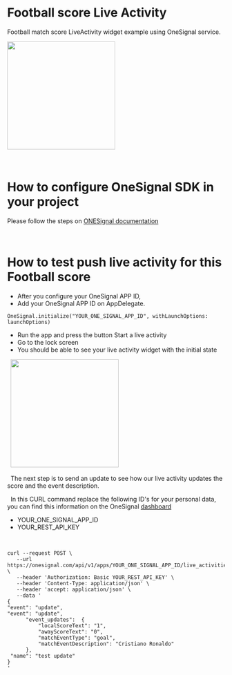 
# Football score Live Activity
Football match score LiveActivity widget example using OneSignal service.
&nbsp;

<img src="https://github.com/MaurixFx/LiveActivityExample/assets/28694208/6ba13ac0-be17-4026-9258-eb1a6a10e931" width= 250 />

&nbsp;
# How to configure OneSignal SDK in your project
Please follow the steps on [ONESignal documentation](https://documentation.onesignal.com/docs/how-to-create-and-update-a-live-activity)

&nbsp;
# How to test push live activity for this Football score

- After you configure your OneSignal APP ID,
- Add your OneSignal APP ID on AppDelegate.

```
OneSignal.initialize("YOUR_ONE_SIGNAL_APP_ID", withLaunchOptions: launchOptions)
```

- Run the app and press the button Start a live activity
- Go to the lock screen
- You should be able to see your live activity widget with the initial state

&nbsp;
<img src="https://github.com/MaurixFx/LiveActivityExample/assets/28694208/d4212b81-cc37-4932-bac7-f324ad611f29" width= 250 />

&nbsp;
The next step is to send an update to see how our live activity updates the score and the event description.

&nbsp;
In this CURL command replace the following ID's for your personal data, you can find this information on the OneSignal [dashboard](https://dashboard.onesignal.com/apps/)
- YOUR_ONE_SIGNAL_APP_ID
- YOUR_REST_API_KEY

&nbsp;

  ```
curl --request POST \
     --url https://onesignal.com/api/v1/apps/YOUR_ONE_SIGNAL_APP_ID/live_activities/live_activity_id/notifications \
     --header 'Authorization: Basic YOUR_REST_API_KEY' \
     --header 'Content-Type: application/json' \
     --header 'accept: application/json' \
     --data '
{
  "event": "update",
  "event": "update",
        "event_updates":  {
            "localScoreText": "1",
            "awayScoreText": "0",
            "matchEventType": "goal",
            "matchEventDescription": "Cristiano Ronaldo"
        },
   "name": "test update"
}
'
```
